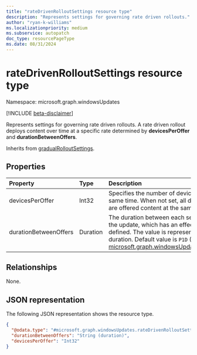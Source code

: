 ```yaml
---
title: "rateDrivenRolloutSettings resource type"
description: "Represents settings for governing rate driven rollouts."
author: "ryan-k-williams"
ms.localizationpriority: medium
ms.subservice: autopatch
doc_type: resourcePageType
ms.date: 08/31/2024
---
```


# rateDrivenRolloutSettings resource type

Namespace: microsoft.graph.windowsUpdates

[!INCLUDE [beta-disclaimer](../../includes/beta-disclaimer.md)]

Represents settings for governing rate driven rollouts. A rate driven rollout deploys content over time at a specific rate determined by **devicesPerOffer** and **durationBetweenOffers**.

Inherits from [gradualRolloutSettings](../resources/windowsupdates-gradualrolloutsettings.md).

## Properties
|Property|Type|Description|
|:---|:---|:---|
|devicesPerOffer|Int32|Specifies the number of devices that are offered at the same time. When not set, all devices in the deployment are offered content at the same time.|
|durationBetweenOffers|Duration|The duration between each set of devices being offered the update, which has an effect when **devicesPerOffer** is defined. The value is represented in ISO 8601 format for duration. Default value is `P1D` (1 day). Inherited from [microsoft.graph.windowsUpdates.gradualRolloutSettings](../resources/windowsupdates-gradualrolloutsettings.md).|

## Relationships
None.

## JSON representation
The following JSON representation shows the resource type.
<!-- {
  "blockType": "resource",
  "@odata.type": "microsoft.graph.windowsUpdates.rateDrivenRolloutSettings"
}
-->
``` json
{
  "@odata.type": "#microsoft.graph.windowsUpdates.rateDrivenRolloutSettings",
  "durationBetweenOffers": "String (duration)",
  "devicesPerOffer": "Int32"
}
```
